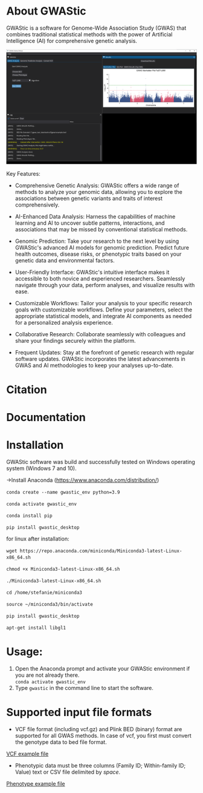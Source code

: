 # About GWAStic

GWAStic is a software for Genome-Wide Association Study (GWAS) that combines traditional statistical methods with the power of Artificial Intelligence (AI) for comprehensive genetic analysis.

![ALT TEXT](https://github.com/snowformatics/gwastic_desktop/blob/e0743e1f67e5300d083a96441bbf505b5d7a7696/gwastic_desktop/images/gui.PNG)

Key Features:

- Comprehensive Genetic Analysis: GWAStic offers a wide range of methods to analyze your genomic data, allowing you to explore the associations between genetic variants and traits of interest comprehensively.

- AI-Enhanced Data Analysis: Harness the capabilities of machine learning and AI to uncover subtle patterns, interactions, and associations that may be missed by conventional statistical methods. 

- Genomic Prediction: Take your research to the next level by using GWAStic's advanced AI models for genomic prediction. Predict future health outcomes, disease risks, or phenotypic traits based on your genetic data and environmental factors.
- User-Friendly Interface: GWAStic's intuitive interface makes it accessible to both novice and experienced researchers. Seamlessly navigate through your data, perform analyses, and visualize results with ease.

- Customizable Workflows: Tailor your analysis to your specific research goals with customizable workflows. Define your parameters, select the appropriate statistical models, and integrate AI components as needed for a personalized analysis experience.

- Collaborative Research: Collaborate seamlessly with colleagues and share your findings securely within the platform. 

- Frequent Updates: Stay at the forefront of genetic research with regular software updates. GWAStic incorporates the latest advancements in GWAS and AI methodologies to keep your analyses up-to-date.


# Citation

# Documentation

# Installation
GWAStic software was build and successfully tested on Windows operating system (Windows 7 and 10).

->Install Anaconda (https://www.anaconda.com/distribution/)

`conda create --name gwastic_env python=3.9`

`conda activate gwastic_env`

`conda install pip`

`pip install gwastic_desktop`

for linux after installation:

`wget https://repo.anaconda.com/miniconda/Miniconda3-latest-Linux-x86_64.sh`

`chmod +x Miniconda3-latest-Linux-x86_64.sh`

`./Miniconda3-latest-Linux-x86_64.sh`

`cd /home/stefanie/miniconda3`

`source ~/miniconda3/bin/activate`

`pip install gwastic_desktop`

`apt-get install libgl1`


# Usage:

1. Open the Anaconda prompt and activate your GWAStic environment if you are not already there.<br/>`conda activate gwastic_env`<br/>
2. Type `gwastic` in the command line to start the software.

# Supported input file formats
- VCF file format (including vcf.gz) and Plink BED (binary) format are supported for all GWAS methods. In case of vcf, you first must convert the genotype data to bed file format. 

[VCF example file](https://github.com/snowformatics/data/blob/cd8ac371fe669711430a6a4d7c00960082b3cd4b/gwastic_test_data/example.vcf.gz)

- Phenotypic data must be three columns (Family ID; Within-family ID; Value) text or CSV file delimited by *space*.

[Phenotype example file](https://github.com/snowformatics/data/blob/cd8ac371fe669711430a6a4d7c00960082b3cd4b/gwastic_test_data/pheno.csv)





